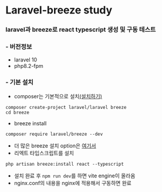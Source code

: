 # Laravel-breeze study
### laravel과 breeze로 react typescript 생성 및 구동 테스트

### - 버전정보
- laravel 10
- php8.2-fpm
### - 기본 설치
- composer는 기본적으로 설치[(설치하기)](https://getcomposer.org/doc/00-intro.md)
```shell
composer create-project laravel/laravel breeze
cd breeze
```
- breeze install
```shell
composer require laravel/breeze --dev
```
- 더 많은 breeze 설치 option은 [여기서](https://laravel.com/docs/10.x/starter-kits)
- 리엑트 타입스크립트를 설치
 ```shell
php artisan breeze:install react --typescript
```
- 설치 완료 후 `npm run dev`를 하면 vite engine이 올라옴
- nginx.conf의 내용을 nginx에 적용해서 구동하면 완료
